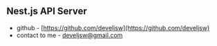 
## Nest.js API Server
- github - [https://github.com/develjsw](https://github.com/develjsw)
- contact to me - [develjsw@gmail.com](develjsw@gmail.com)
